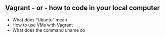 ## Vagrant - or - how to code in your local computer

* What does “Ubuntu” mean
* How to use VMs with Vagrant
* What does the command uname do
